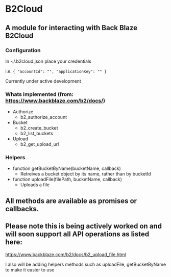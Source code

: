 # B2Cloud

## A module for interacting with Back Blaze B2Cloud


### Configuration

In ~/.b2cloud.json place your credentials

i.e.
`{
        "accountId": "",
        "applicationKey": ""
}`

Currently under active development

### Whats implemented (from: https://www.backblaze.com/b2/docs/)

- Authorize
  - b2_authorize_account
- Bucket
  - b2_create_bucket
  - b2_list_buckets
- Upload
  - b2_get_upload_url


### Helpers

- function getBucketByName(bucketName, callback)
  - Retreives a bucket object by its name, rather than by bucketId
- function uploadFile(filePath, bucketName, callback)
  - Uploads a file

## All methods are available as promises or callbacks.

## Please note this is being actively worked on and will soon support all API operations as listed here:
https://www.backblaze.com/b2/docs/b2_upload_file.html

I also will be adding helpers methods such as uploadFile, getBucketByName to make it easier to use

